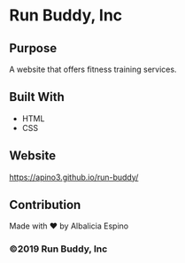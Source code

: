 # Run Buddy, Inc

## Purpose

A website that offers fitness training services.

## Built With

- HTML
- CSS

## Website

https://apino3.github.io/run-buddy/

## Contribution

Made with ❤️ by Albalicia Espino

### ©️2019 Run Buddy, Inc
